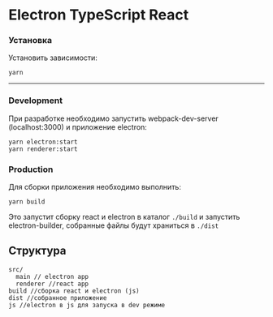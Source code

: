 # Electron TypeScript React


### Установка

Установить зависимости:

    yarn

---

### Development

При разработке необходимо запустить webpack-dev-server (localhost:3000) и приложение electron:

    yarn electron:start  
    yarn renderer:start

### Production

Для сборки приложения необходимо выполнить:

    yarn build

Это запустит сборку react и electron в каталог `./build` и запустить electron-builder, собранные файлы будут храниться в `./dist` 

## Структура

    src/
      main // electron app
      renderer //react app
    build //сборка react и electron (js)
    dist //собранное приложение
    js //electron в js для запуска в dev режиме
